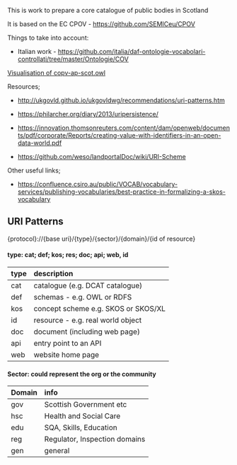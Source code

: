 This is work to prepare a core catalogue of public bodies in Scotland

It is based on the EC CPOV - https://github.com/SEMICeu/CPOV

Things to take into account:

* Italian work - https://github.com/italia/daf-ontologie-vocabolari-controllati/tree/master/Ontologie/COV 

[Visualisation of copv-ap-scot.owl](http://www.visualdataweb.de/webvowl/#iri=https://raw.githubusercontent.com/pwin/vocabs/master/legalEnts/CPOV/CPOV-AP-SCOT-v1/copv-ap-scot.owl)



Resources;

* http://ukgovld.github.io/ukgovldwg/recommendations/uri-patterns.htm
* https://philarcher.org/diary/2013/uripersistence/
* https://innovation.thomsonreuters.com/content/dam/openweb/documents/pdf/corporate/Reports/creating-value-with-identifiers-in-an-open-data-world.pdf

* https://github.com/weso/landportalDoc/wiki/URI-Scheme

Other useful links;

*  https://confluence.csiro.au/public/VOCAB/vocabulary-services/publishing-vocabularies/best-practice-in-formalizing-a-skos-vocabulary


## URI Patterns 

{protocol}://{base uri}/{type}/{sector}/{domain}/{id of resource}

#### type: cat; def; kos; res; doc; api; web, id

| type | description |
| :---- | :---- |
| cat | catalogue (e.g. DCAT catalogue) |
| def | schemas - e.g. OWL or RDFS |
|kos | concept scheme e.g. SKOS or SKOS/XL|
|id |  resource - e.g. real world object|
|doc | document (including web page)|
|api | entry point to an API|
|web | website home page|


#### Sector: could represent the org or the community

| Domain | info | 
| :--- | :--- |
| gov  | Scottish Government etc |
| hsc  | Health and Social Care  |
| edu  | SQA, Skills, Education |
| reg  | Regulator, Inspection domains  |
| gen  | general |




